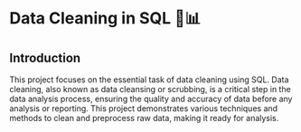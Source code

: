 # Data Cleaning in SQL 🧹📊

## Introduction

This project focuses on the essential task of data cleaning using SQL. Data cleaning, also known as data cleansing or scrubbing, is a critical step in the data analysis process, ensuring the quality and accuracy of data before any analysis or reporting. This project demonstrates various techniques and methods to clean and preprocess raw data, making it ready for analysis.

